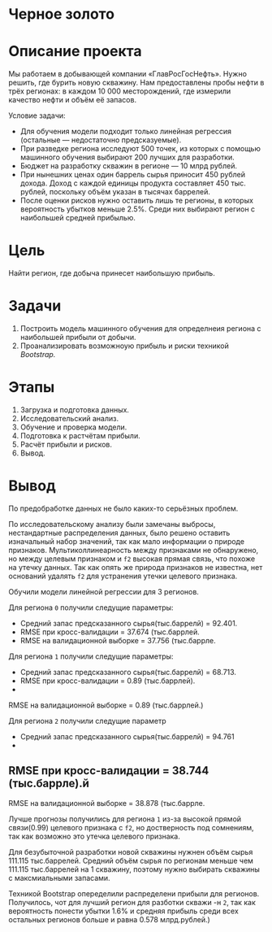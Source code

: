 # Черное золото
# Описание проекта
Мы работаем в добывающей компании «ГлавРосГосНефть». Нужно решить, где бурить новую скважину. Нам предоставлены пробы нефти в трёх регионах: в каждом 10 000 месторождений, где измерили качество нефти и объём её запасов.

Условие задачи:
 - Для обучения модели подходит только линейная регрессия (остальные — недостаточно предсказуемые).
 - При разведке региона исследуют 500 точек, из которых с помощью машинного обучения выбирают 200 лучших для разработки.
 - Бюджет на разработку скважин в регионе — 10 млрд рублей.
 - При нынешних ценах один баррель сырья приносит 450 рублей дохода. Доход с каждой единицы продукта составляет 450 тыс. рублей, поскольку объём указан в тысячах баррелей.
 - После оценки рисков нужно оставить лишь те регионы, в которых вероятность убытков меньше 2.5%. Среди них выбирают регион с наибольшей средней прибылью.

# Цель

Найти регион, где добыча принесет наибольшую прибыль.

# Задачи
1) Построить модель машинного обучения для определнеия региона с наибольшей прибыли от добычи.
2) Проанализировать возможноую прибыль и риски техникой *Bootstrap.*

# Этапы
1) Загрузка и подготовка данных.
2) Исследовательский анализ.
3) Обучение и проверка модели.
4) Подготовка к растчётам прибыли.
5) Расчёт прибыли и рисков.
6) Вывод.

# Вывод
По предобработке данных не было каких-то серьёзных проблем. 

По исследовательскому анализу были замечаны выбросы, нестандартные распределения данных, было решено оставить изначальный набор значений, так как мало информации о природе признаков. Мультиколлинеарность между признаками не обнаружено, но между целевым признаком и `f2` высокая прямая связь, что похоже на утечку данных. Так как опять же природа признаков не известна, нет оснований удалять `f2` для устранения утечки целевого признака. 

Обучили модели линейной регрессии для 3 регионов.

Для региона `0` получили следущие параметры:

- Средний запас предсказанного сырья(тыс.баррелй) = 92.401.
- RMSE при кросс-валидации = 37.674 (тыс.баррлей.
- RMSE на валидационной выборке = 37.756 (тыс.баррле.

Для региона `1` получили следущие параметры:

- Средний запас предсказанного сырья(тыс.баррелй) = 68.713.
- RMSE при кросс-валидации = 0.89 (тыс.баррлей).
- 
RMSE на валидационной выборке = 0.89 (тыс.баррлей.)

Для региона `2` получили следущие параметр

- Средний запас предсказанного сырья(тыс.баррелй) = 94.761
-
RMSE при кросс-валидации = 38.744 (тыс.баррле).й
-
RMSE на валидационной выборке = 38.878 (тыс.баррле.

Лучше прогнозы получились для региона `1` из-за высокой прямой связи(0.99) целевого признака с `f2`, но достверность под сомнениям, так как возможно это утечка целевого признака. 


Для безубыточной разработки новой скважины нужнен объём сырья 111.115 тыс.баррелей. Средний объём сырья по регионам меньше чем 111.115 тыс.баррелей на 1 скважину, поэтому нужно выбирать скважины с максмиальными запасами.

Техникой Bootstrap опеределили распределени прибыли для регионов. Получилось, чот для лучший регион для разботки скважи -н `2`, так как вероятность понести убытки 1.6% и средняя прибыль среди всех остальных регионов больше и равна 0.578 млрд.рублей.)
